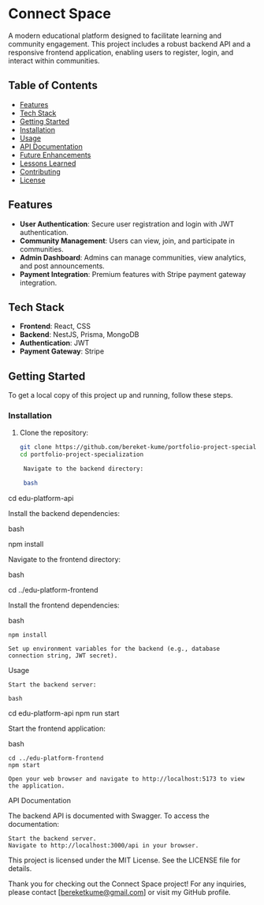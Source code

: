# Connect Space

A modern educational platform designed to facilitate learning and community engagement. This project includes a robust backend API and a responsive frontend application, enabling users to register, login, and interact within communities.

## Table of Contents

- [Features](#features)
- [Tech Stack](#tech-stack)
- [Getting Started](#getting-started)
- [Installation](#installation)
- [Usage](#usage)
- [API Documentation](#api-documentation)
- [Future Enhancements](#future-enhancements)
- [Lessons Learned](#lessons-learned)
- [Contributing](#contributing)
- [License](#license)

## Features

- **User Authentication**: Secure user registration and login with JWT authentication.
- **Community Management**: Users can view, join, and participate in communities.
- **Admin Dashboard**: Admins can manage communities, view analytics, and post announcements.
- **Payment Integration**: Premium features with Stripe payment gateway integration.

## Tech Stack

- **Frontend**: React, CSS
- **Backend**: NestJS, Prisma, MongoDB
- **Authentication**: JWT
- **Payment Gateway**: Stripe

## Getting Started

To get a local copy of this project up and running, follow these steps.

### Installation

1. Clone the repository:

   ```bash
   git clone https://github.com/bereket-kume/portfolio-project-specialization
   cd portfolio-project-specialization

    Navigate to the backend directory:

    bash

cd edu-platform-api

Install the backend dependencies:

bash

npm install

Navigate to the frontend directory:

bash

cd ../edu-platform-frontend

Install the frontend dependencies:

bash

    npm install

    Set up environment variables for the backend (e.g., database connection string, JWT secret).

Usage

    Start the backend server:

    bash

cd edu-platform-api
npm run start

Start the frontend application:

bash

    cd ../edu-platform-frontend
    npm start

    Open your web browser and navigate to http://localhost:5173 to view the application.

API Documentation

The backend API is documented with Swagger. To access the documentation:

    Start the backend server.
    Navigate to http://localhost:3000/api in your browser.


This project is licensed under the MIT License. See the LICENSE file for details.

Thank you for checking out the Connect Space project! For any inquiries, please contact [bereketkume@gmail.com] or visit my GitHub profile.
